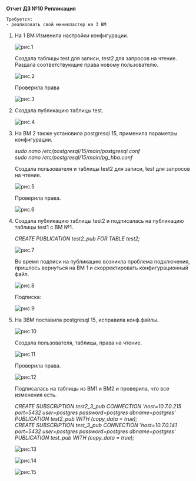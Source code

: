**Отчет ДЗ №10 Репликация**  
   
	Требуется:  
	- реализовать свой миникластер на 3 ВМ      
  
1. На 1 ВМ Изменила настройки конфигурации.   
  
	![рис.1](https://github.com/tulenevak/otus-PostgreSQL-2024-03-tuleneva/tree/main/HW10%20-%20replica/image/im1.jpg) 
    
	Создала таблицы test для записи, test2 для запросов на чтение.   
	Раздала соответствующие права новому пользователю.  
  
	![рис.2](https://github.com/tulenevak/otus-PostgreSQL-2024-03-tuleneva/tree/main/HW10%20-%20replica/image/im2.jpg) 
  
	Проверила права  
  
	![рис.3](https://github.com/tulenevak/otus-PostgreSQL-2024-03-tuleneva/tree/main/HW10%20-%20replica/image/im3.jpg) 
  
1. Создала публикацию таблицы test.  
  
	![рис.4](https://github.com/tulenevak/otus-PostgreSQL-2024-03-tuleneva/tree/main/HW10%20-%20replica/image/im4.jpg)  
  
1. На ВМ 2 также установила postgresql 15, применила параметры конфигурации.    
	
	*sudo nano /etc/postgresql/15/main/postgresql.conf*  
	*sudo nano /etc/postgresql/15/main/pg_hba.conf*  
	
	Создала пользователя и таблицы test2 для записи, test для запросов на чтение.  
  
	![рис.5](https://github.com/tulenevak/otus-PostgreSQL-2024-03-tuleneva/tree/main/HW10%20-%20replica/image/im5.jpg)  
  
	Проверила права.  
  
	![рис.6](https://github.com/tulenevak/otus-PostgreSQL-2024-03-tuleneva/tree/main/HW10%20-%20replica/image/im6.jpg)  
  
1. Создала публикацию таблицы test2 и подписалась на публикацию таблицы test1 с ВМ №1.  
  
	*CREATE PUBLICATION test2_pub FOR TABLE test2;*  
  
	![рис.7](https://github.com/tulenevak/otus-PostgreSQL-2024-03-tuleneva/tree/main/HW10%20-%20replica/image/im7.jpg)  
  
	Во время подписи на публикацию возникла проблема подключения,   
	пришлось вернуться на ВМ 1 и скорректировать конфигурационный файл.  
  
	![рис.8](https://github.com/tulenevak/otus-PostgreSQL-2024-03-tuleneva/tree/main/HW10%20-%20replica/image/im8.jpg)   
  
	Подписка:   
  
	![рис.9](https://github.com/tulenevak/otus-PostgreSQL-2024-03-tuleneva/tree/main/HW10%20-%20replica/image/im9.jpg)   
  
1. На 3ВМ поставила postgresql 15, исправила конф.файлы.  
   
	![рис.10](https://github.com/tulenevak/otus-PostgreSQL-2024-03-tuleneva/tree/main/HW10%20-%20replica/image/im10.jpg)   
  
	Создала пользователя, таблицы, права на чтение.  
  	
	![рис.11](https://github.com/tulenevak/otus-PostgreSQL-2024-03-tuleneva/tree/main/HW10%20-%20replica/image/im11.jpg)   
  
	Проверила права.    
  	
	![рис.12](https://github.com/tulenevak/otus-PostgreSQL-2024-03-tuleneva/tree/main/HW10%20-%20replica/image/im12.jpg)  
  
	Подписалась на таблицы из ВМ1 и ВМ2 и проверила, что все изменения есть.  
  
	*CREATE SUBSCRIPTION test2_3_pub CONNECTION 'host=10.7.0.215 port=5432 user=postgres password=postgres dbname=postgres' PUBLICATION test2_pub WITH (copy_data = true);*  
	*CREATE SUBSCRIPTION test_3_pub CONNECTION 'host=10.7.0.141 port=5432 user=postgres password=postgres dbname=postgres' PUBLICATION test_pub WITH (copy_data = true);*  
  	
	![рис.13](https://github.com/tulenevak/otus-PostgreSQL-2024-03-tuleneva/tree/main/HW10%20-%20replica/image/im13.jpg)   
  	
	![рис.14](https://github.com/tulenevak/otus-PostgreSQL-2024-03-tuleneva/tree/main/HW10%20-%20replica/image/im14.jpg)  
  
	![рис.15](https://github.com/tulenevak/otus-PostgreSQL-2024-03-tuleneva/tree/main/HW10%20-%20replica/image/im15.jpg) 
  	
  
  